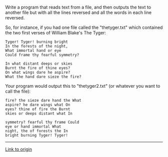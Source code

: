 Write a program that reads text from a file, and then outputs the text to another file but with all the lines reversed and all the words in each line reversed. 

So, for instance, if you had one file called the "thetyger.txt" which contained the two first verses of William Blake's The Tyger:

    Tyger! Tyger! burning bright 
    In the forests of the night, 
    What immortal hand or eye 
    Could frame thy fearful symmetry? 

    In what distant deeps or skies 
    Burnt the fire of thine eyes? 
    On what wings dare he aspire? 
    What the hand dare sieze the fire? 

Your program would output this to "thetyger2.txt" (or whatever you want to call the file):

    fire? the sieze dare hand the What
    aspire? he dare wings what On
    eyes? thine of fire the Burnt
    skies or deeps distant what In

    symmetry? fearful thy frame Could
    eye or hand immortal What
    night, the of forests the In
    bright burning Tyger! Tyger!

---

[Link to origin](https://www.reddit.com/r/dailyprogrammer/za9op)